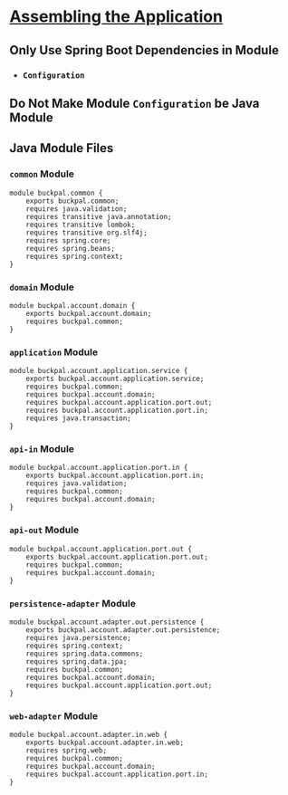 # [Assembling the Application](https://github.com/archtop/hexagonal-archt-lab/blob/main/notes/11_Assembling_the_Application.md)

## Only Use Spring Boot Dependencies in Module 
  - ### ``` Configuration ```


## Do Not Make Module ``` Configuration ``` be Java Module


## Java Module Files

### ``` common ``` Module
``` 
module buckpal.common {
    exports buckpal.common;
    requires java.validation;
    requires transitive java.annotation;
    requires transitive lombok;
    requires transitive org.slf4j;
    requires spring.core;
    requires spring.beans;
    requires spring.context;
}
```

### ``` domain ``` Module
``` 
module buckpal.account.domain {
    exports buckpal.account.domain;
    requires buckpal.common;
}
```

### ``` application ``` Module
``` 
module buckpal.account.application.service {
    exports buckpal.account.application.service;
    requires buckpal.common;
    requires buckpal.account.domain;
    requires buckpal.account.application.port.out;
    requires buckpal.account.application.port.in;
    requires java.transaction;
}
```

### ``` api-in ``` Module
``` 
module buckpal.account.application.port.in {
    exports buckpal.account.application.port.in;
    requires java.validation;
    requires buckpal.common;
    requires buckpal.account.domain;
}
```

### ``` api-out ``` Module
``` 
module buckpal.account.application.port.out {
    exports buckpal.account.application.port.out;
    requires buckpal.common;
    requires buckpal.account.domain;
}
```

### ``` persistence-adapter ``` Module
``` 
module buckpal.account.adapter.out.persistence {
    exports buckpal.account.adapter.out.persistence;
    requires java.persistence;
    requires spring.context;
    requires spring.data.commons;
    requires spring.data.jpa;
    requires buckpal.common;
    requires buckpal.account.domain;
    requires buckpal.account.application.port.out;
}
```

### ``` web-adapter ``` Module
``` 
module buckpal.account.adapter.in.web {
    exports buckpal.account.adapter.in.web;
    requires spring.web;
    requires buckpal.common;
    requires buckpal.account.domain;
    requires buckpal.account.application.port.in;
}
```